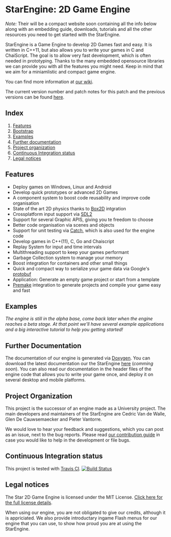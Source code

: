 StarEngine: 2D Game Engine
==========

_Note:_ Their will be a compact website soon containing all the info below along with an embedding guide, downloads, tutorials and all the other resources you need to get started with the StarEngine.

StarEngine is a Game Engine to develop 2D Games fast and easy. It is written in C++11, but also allows you to write your games in C and ChaiScript. The goal is to allow very fast development, which is often needed in prototyping. Thanks to the many embedded opensource libraries we can provide you with all the features you might need. Keep in mind that we aim for a miniamlistic and compact game engine.

You can find more information at [our wiki](https://github.com/StarEngine/engine/wiki).

The current version number and patch notes for this patch and the previous versions can be found [here](https://github.com/StarEngine/engine/wiki/Patchnotes).

## Index
1. [Features](#features)
2. [Bootstrap](#bootstrap)
3. [Examples](#examples)
4. [Further documentation](#further-documentation)
5. [Project organization](#project-organization)
6. [Continuous Integration status](#continuous-integration-status)
7. [Legal notices](#legal-notices)

## Features

  * Deploy games on Windows, Linux and Android
  * Develop quick prototypes or advanced 2D Games
  * A component system to boost code reusability and improve code organisation
  * State of the art 2D physics thanks to [Box2D](http://box2d.org/) intgration
  * Crossplatform input support via [SDL2](http://www.libsdl.org/)
  * Support for several Graphic APIS, giving you te freedom to choose 
  * Better code organisation via scenes and objects
  * Support for unit testing via [Catch](https://github.com/philsquared/Catch), which is also used for the engine code
  * Develop games in C++(11), C, Go and Chaiscript
  * Replay System for input and time intervals
  * Multithreading support to keep your games performant
  * Garbage Collection system to manage your memory
  * Boost integration for containers and other small things
  * Quick and compact way to serialize your game data via Google's [protobuf](https://code.google.com/p/protobuf/)
  * Application: Generate an empty game project or start from a template
  * [Premake](http://industriousone.com/premake) integration to generate projects and compile your game easy and fast

## Examples

_The engine is still in the alpha base, come back later when the engine reaches a beta stage. At that point we'll have several example applications and a big interactive tutorial to help you getting started!_

## Further Documentation

The documentation of our engine is generated via [Doxygen](http://www.stack.nl/~dimitri/doxygen/). You can download the latest documentation our the StarEngine [here](#todo) (_comming soon_). You can also read our documentation in the header files of the engine code that allows you to write your game once, and deploy it on several desktop and mobile platforms.

## Project Organization

This project is the successor of an engine made as a University project. The main developers and maintainers of the StarEngine are Cedric Van de Walle, Glen De Cauwsemaecker and Pieter Vantorre.

We would love to hear your feedback and suggestions, which you can post as an issue, next to the bug reports. Please read [our contribution guide](https://github.com/StarEngine/engine/wiki/contributor-guide) in case you would like to help in the development or file bugs.

## Continuous Integration status

This project is tested with [Travis CI](http://travis-ci.org/). [![Build Status](https://travis-ci.org/StarEngine/engine.svg?branch=develop)](https://travis-ci.org/StarEngine/engine)

## Legal notices
The Star 2D Game Engine is licensed under the MIT License.
[Click here for the full license details](https://github.com/StarEngine/engine/blob/develop/LICENSE).

When using our engine, you are not obligated to give our credits, although it is appriciated. We also provide introductary ingame Flash menus for our engine that you can use, to show how proud you are at using the StarEngine.
